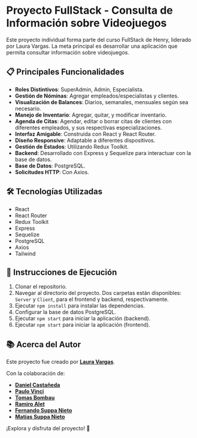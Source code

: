 # Proyecto FullStack - Consulta de Información sobre Videojuegos

Este proyecto individual forma parte del curso FullStack de Henry, liderado por Laura Vargas. La meta principal es desarrollar una aplicación que permita consultar información sobre videojuegos.

## 📋 Principales Funcionalidades

- **Roles Distintivos**: SuperAdmin, Admin, Especialista.
- **Gestión de Nóminas**: Agregar empleados/especialistas y clientes.
- **Visualización de Balances**: Diarios, semanales, mensuales según sea necesario.
- **Manejo de Inventario**: Agregar, quitar, y modificar inventario.
- **Agenda de Citas**: Agendar, editar o borrar citas de clientes con diferentes empleados, y sus respectivas especializaciones.
- **Interfaz Amigable**: Construida con React y React Router.
- **Diseño Responsive**: Adaptable a diferentes dispositivos.
- **Gestión de Estados**: Utilizando Redux Toolkit.
- **Backend**: Desarrollado con Express y Sequelize para interactuar con la base de datos.
- **Base de Datos**: PostgreSQL.
- **Solicitudes HTTP**: Con Axios.

## 🛠️ Tecnologías Utilizadas

- React
- React Router
- Redux Toolkit
- Express
- Sequelize
- PostgreSQL
- Axios
- Tailwind

## 🚀 Instrucciones de Ejecución

1. Clonar el repositorio.
2. Navegar al directorio del proyecto. Dos carpetas están disponibles: `Server` y `Client`, para el frontend y backend, respectivamente.
3. Ejecutar `npm install` para instalar las dependencias.
4. Configurar la base de datos PostgreSQL.
5. Ejecutar `npm start` para iniciar la aplicación (backend).
6. Ejecutar `npm start` para iniciar la aplicación (frontend).

## 📚 Acerca del Autor

Este proyecto fue creado por [**Laura Vargas**](https://www.linkedin.com/in/laura-vargas/).

Con la colaboración de:

- [**Daniel Castañeda**](https://www.linkedin.com/in/luis-daniel-casta%C3%B1eda-abanto-5b3119216/)
- [**Paulo Vinci**](https://www.linkedin.com/in/paulo-damian-vinci/)
- [**Tomas Bombau**](https://www.linkedin.com/in/tom%C3%A1s-ignacio-bombau-049a52139/)
- [**Ramiro Alet**](https://www.linkedin.com/in/ramiro-alet/)
- [**Fernando Suppa Nieto**](https://www.linkedin.com/in/fernando-suppa-nieto/)
- [**Matias Suppa Nieto**](https://www.linkedin.com/in/matias-nicolas-suppa-nieto-139b6b234/)

¡Explora y disfruta del proyecto! 🚀
